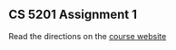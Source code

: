 ## CS 5201 Assignment 1
Read the directions on the [course website](https://jberm6.git-pages.mst.edu/essman/homework/hw1/)
